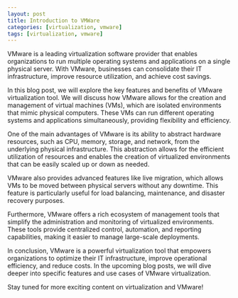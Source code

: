 ```yaml
---
layout: post
title: Introduction to VMWare
categories: [virtualization, vmware]
tags: [virtualization, vmware]
---
```


VMware is a leading virtualization software provider that enables organizations to run multiple operating systems and applications on a single physical server. With VMware, businesses can consolidate their IT infrastructure, improve resource utilization, and achieve cost savings.

In this blog post, we will explore the key features and benefits of VMware virtualization tool. We will discuss how VMware allows for the creation and management of virtual machines (VMs), which are isolated environments that mimic physical computers. These VMs can run different operating systems and applications simultaneously, providing flexibility and efficiency.

One of the main advantages of VMware is its ability to abstract hardware resources, such as CPU, memory, storage, and network, from the underlying physical infrastructure. This abstraction allows for the efficient utilization of resources and enables the creation of virtualized environments that can be easily scaled up or down as needed.

VMware also provides advanced features like live migration, which allows VMs to be moved between physical servers without any downtime. This feature is particularly useful for load balancing, maintenance, and disaster recovery purposes.

Furthermore, VMware offers a rich ecosystem of management tools that simplify the administration and monitoring of virtualized environments. These tools provide centralized control, automation, and reporting capabilities, making it easier to manage large-scale deployments.

In conclusion, VMware is a powerful virtualization tool that empowers organizations to optimize their IT infrastructure, improve operational efficiency, and reduce costs. In the upcoming blog posts, we will dive deeper into specific features and use cases of VMware virtualization.

Stay tuned for more exciting content on virtualization and VMware!
